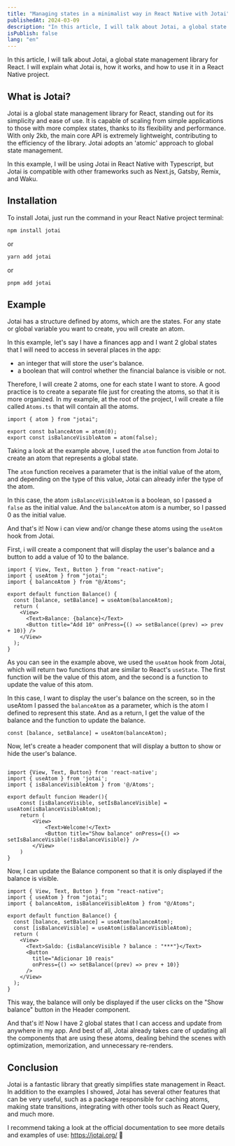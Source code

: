 ```yaml
---
title: "Managing states in a minimalist way in React Native with Jotai"
publishedAt: 2024-03-09
description: "In this article, I will talk about Jotai, a global state management library for React, explaining how it works and how to use it in a React Native project."
isPublish: false
lang: "en"
---
```


In this article, I will talk about Jotai, a global state management library for React. I will explain what Jotai is, how it works, and how to use it in a React Native project.

## What is Jotai?

Jotai is a global state management library for React, standing out for its simplicity and ease of use. It is capable of scaling from simple applications to those with more complex states, thanks to its flexibility and performance. With only 2kb, the main core API is extremely lightweight, contributing to the efficiency of the library. Jotai adopts an 'atomic' approach to global state management.

In this example, I will be using Jotai in React Native with Typescript, but Jotai is compatible with other frameworks such as Next.js, Gatsby, Remix, and Waku.

## Installation

To install Jotai, just run the command in your React Native project terminal:

```bash
npm install jotai
```

or

```bash
yarn add jotai
```

or

```bash
pnpm add jotai
```

## Example

Jotai has a structure defined by atoms, which are the states. For any state or global variable you want to create, you will create an atom.

In this example, let's say I have a finances app and I want 2 global states that I will need to access in several places in the app:

- an integer that will store the user's balance.
- a boolean that will control whether the financial balance is visible or not.

Therefore, I will create 2 atoms, one for each state I want to store. A good practice is to create a separate file just for creating the atoms, so that it is more organized. In my example, at the root of the project, I will create a file called `Atoms.ts` that will contain all the atoms.

```tsx
import { atom } from "jotai";

export const balanceAtom = atom(0);
export const isBalanceVisibleAtom = atom(false);
```

Taking a look at the example above, I used the `atom` function from Jotai to create an atom that represents a global state.

The `atom` function receives a parameter that is the initial value of the atom, and depending on the type of this value, Jotai can already infer the type of the atom.

In this case, the atom `isBalanceVisibleAtom` is a boolean, so I passed a `false` as the initial value. And the `balanceAtom` atom is a number, so I passed 0 as the initial value.

And that's it! Now i can view and/or change these atoms using the `useAtom` hook from Jotai.

First, i will create a component that will display the user's balance and a button to add a value of 10 to the balance.

```tsx
import { View, Text, Button } from "react-native";
import { useAtom } from "jotai";
import { balanceAtom } from "@/Atoms";

export default function Balance() {
  const [balance, setBalance] = useAtom(balanceAtom);
  return (
    <View>
      <Text>Balance: {balance}</Text>
      <Button title="Add 10" onPress={() => setBalance((prev) => prev + 10)} />
    </View>
  );
}
```

As you can see in the example above, we used the `useAtom` hook from Jotai, which will return two functions that are similar to React's `useState`. The first function will be the value of this atom, and the second is a function to update the value of this atom.

In this case, I want to display the user's balance on the screen, so in the useAtom I passed the `balanceAtom` as a parameter, which is the atom I defined to represent this state. And as a return, I get the value of the balance and the function to update the balance.

```tsx
const [balance, setBalance] = useAtom(balanceAtom);
```

Now, let's create a header component that will display a button to show or hide the user's balance.

```tsx

import {View, Text, Button} from 'react-native';
import { useAtom } from 'jotai';
import { isBalanceVisibleAtom } from '@/Atoms';

export default funcion Header(){
    const [isBalanceVisible, setIsBalanceVisible] = useAtom(isBalanceVisibleAtom);
    return (
        <View>
            <Text>Welcome!</Text>
            <Button title="Show balance" onPress={() => setIsBalanceVisible(!isBalanceVisible)} />
        </View>
    )
}
```

Now, I can update the Balance component so that it is only displayed if the balance is visible.

```tsx
import { View, Text, Button } from "react-native";
import { useAtom } from "jotai";
import { balanceAtom, isBalanceVisibleAtom } from "@/Atoms";

export default function Balance() {
  const [balance, setBalance] = useAtom(balanceAtom);
  const [isBalanceVisible] = useAtom(isBalanceVisibleAtom);
  return (
    <View>
      <Text>Saldo: {isBalanceVisible ? balance : "***"}</Text>
      <Button
        title="Adicionar 10 reais"
        onPress={() => setBalance((prev) => prev + 10)}
      />
    </View>
  );
}
```

This way, the balance will only be displayed if the user clicks on the "Show balance" button in the Header component.

And that's it! Now I have 2 global states that I can access and update from anywhere in my app. And best of all, Jotai already takes care of updating all the components that are using these atoms, dealing behind the scenes with optimization, memorization, and unnecessary re-renders.

## Conclusion

Jotai is a fantastic library that greatly simplifies state management in React. In addition to the examples I showed, Jotai has several other features that can be very useful, such as a package responsible for caching atoms, making state transitions, integrating with other tools such as React Query, and much more.

I recommend taking a look at the official documentation to see more details and examples of use: https://jotai.org/ 🚀

